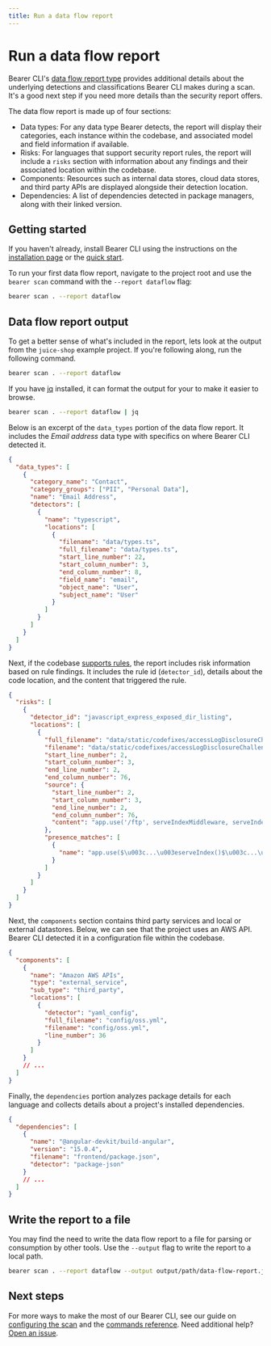 ```yaml
---
title: Run a data flow report
---
```


# Run a data flow report

Bearer CLI's [data flow report type](/explanations/reports/#data-flow-report) provides additional details about the underlying detections and classifications Bearer CLI makes during a scan. It's a good next step if you need more details than the security report offers.

The data flow report is made up of four sections:

- Data types: For any data type Bearer detects, the report will display their categories, each instance within the codebase, and associated model and field information if available.
- Risks: For languages that support security report rules, the report will include a `risks` section with information about any findings and their associated location within the codebase.
- Components: Resources such as internal data stores, cloud data stores, and third party APIs are displayed alongside their detection location.
- Dependencies: A list of dependencies detected in package managers, along with their linked version.

## Getting started

If you haven't already, install Bearer CLI using the instructions on the [installation page](/reference/installation/) or the [quick start](/quickstart/).

To run your first data flow report, navigate to the project root and use the `bearer scan` command with the `--report dataflow` flag:

```bash
bearer scan . --report dataflow
```

## Data flow report output

To get a better sense of what's included in the report, lets look at the output from the `juice-shop` example project. If you're following along, run the following command.

```bash
bearer scan . --report dataflow
```

If you have [jq](https://stedolan.github.io/jq/) installed, it can format the output for your to make it easier to browse.

```bash
bearer scan . --report dataflow | jq
```

Below is an excerpt of the `data_types` portion of the data flow report. It includes the _Email address_ data type with specifics on where Bearer CLI detected it.

```json
{
  "data_types": [
    {
      "category_name": "Contact",
      "category_groups": ["PII", "Personal Data"],
      "name": "Email Address",
      "detectors": [
        {
          "name": "typescript",
          "locations": [
            {
              "filename": "data/types.ts",
              "full_filename": "data/types.ts",
              "start_line_number": 22,
              "start_column_number": 3,
              "end_column_number": 8,
              "field_name": "email",
              "object_name": "User",
              "subject_name": "User"
            }
          ]
        }
      ]
    }
  ]
}
```

Next, if the codebase [supports rules](/reference/supported-languages/), the report includes risk information based on rule findings. It includes the rule id (`detector_id`), details about the code location, and the content that triggered the rule.

```json
{
  "risks": [
    {
      "detector_id": "javascript_express_exposed_dir_listing",
      "locations": [
        {
          "full_filename": "data/static/codefixes/accessLogDisclosureChallenge_1_correct.ts",
          "filename": "data/static/codefixes/accessLogDisclosureChallenge_1_correct.ts",
          "start_line_number": 2,
          "start_column_number": 3,
          "end_line_number": 2,
          "end_column_number": 76,
          "source": {
            "start_line_number": 2,
            "start_column_number": 3,
            "end_line_number": 2,
            "end_column_number": 76,
            "content": "app.use('/ftp', serveIndexMiddleware, serveIndex('ftp', { icons: true }))"
          },
          "presence_matches": [
            {
              "name": "app.use($\u003c...\u003eserveIndex()$\u003c...\u003e)\n"
            }
          ]
        }
      ]
    }
  ]
}
```

Next, the `components` section contains third party services and local or external datastores. Below, we can see that the project uses an AWS API. Bearer CLI detected it in a configuration file within the codebase.

```json
{
  "components": [
    {
      "name": "Amazon AWS APIs",
      "type": "external_service",
      "sub_type": "third_party",
      "locations": [
        {
          "detector": "yaml_config",
          "full_filename": "config/oss.yml",
          "filename": "config/oss.yml",
          "line_number": 36
        }
      ]
    }
    // ...
  ]
}
```

Finally, the `dependencies` portion analyzes package details for each language and collects details about a project's installed dependencies.

```json
{
  "dependencies": [
    {
      "name": "@angular-devkit/build-angular",
      "version": "15.0.4",
      "filename": "frontend/package.json",
      "detector": "package-json"
    }
    // ...
  ]
}
```

## Write the report to a file

You may find the need to write the data flow report to a file for parsing or consumption by other tools. Use the `--output` flag to write the report to a local path.

```bash
bearer scan . --report dataflow --output output/path/data-flow-report.json
```

## Next steps

For more ways to make the most of our Bearer CLI, see our guide on [configuring the scan](/guides/configure-scan/) and the [commands reference](/reference/commands/). Need additional help? [Open an issue]({{meta.links.issues}}).
